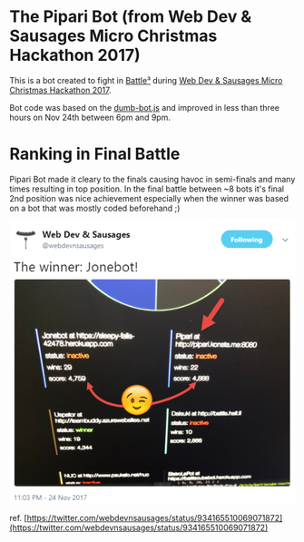 # The Pipari Bot (from Web Dev & Sausages Micro Christmas Hackathon 2017)

This is a bot created to fight in [Battle³](https://github.com/leomelin/battlecube) during [Web Dev & Sausages Micro Christmas Hackathon 2017](https://ssl.eventilla.com/event/x5y9E). 

Bot code was based on the [dumb-bot.js](https://github.com/leomelin/battlecube/blob/master/example_bots/dumb-bot.js) and improved in less than three hours on Nov 24th between 6pm and 9pm.

# Ranking in Final Battle

Pipari Bot made it cleary to the finals causing havoc in semi-finals and many times resulting in top position. In the final battle between ~8 bots it's final 2nd position was nice achievement especially when the winner was based on a bot that was mostly coded beforehand ;)

![](webdev_sausage_twitter.png)

ref. [https://twitter.com/webdevnsausages/status/934165510069071872](https://twitter.com/webdevnsausages/status/934165510069071872)
